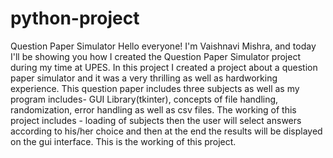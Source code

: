 # python-project
Question Paper Simulator
Hello everyone! I'm Vaishnavi Mishra, and today I'll be showing you how I created the Question Paper Simulator project during my time at UPES. 
In this project I created a project about a question paper simulator and it was a very thrilling as well as hardworking experience.
This question paper includes three subjects as well as my program includes- GUI Library(tkinter), concepts of file handling, randomization, error handling as well as csv files.
The working of this project includes - loading of subjects then the user will select answers according to his/her choice and then at the end the results will be displayed on the gui interface.
This is the working of this project.

